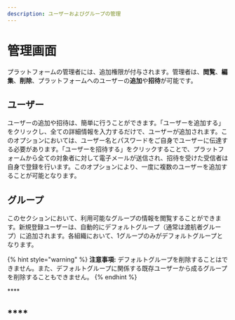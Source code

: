 ```yaml
---
description: ユーザーおよびグループの管理
---
```


# 管理画面

プラットフォームの管理者には、追加権限が付与されます。管理者は、**閲覧**、**編集**、**削除**、プラットフォームへのユーザーの**追加**や**招待**が可能です。

## ユーザー

ユーザーの追加や招待は、簡単に行うことができます。「ユーザーを追加する」をクリックし、全ての詳細情報を入力するだけで、ユーザーが追加されます。このオプションにおいては、ユーザー名とパスワードをご自身でユーザーに伝達する必要があります。「ユーザーを招待する」をクリックすることで、プラットフォームから全ての対象者に対して電子メールが送信され、招待を受けた受信者は自身で登録を行います。このオプションにより、一度に複数のユーザーを追加することが可能となります。

## **グループ**

このセクションにおいて、利用可能なグループの情報を閲覧することができます。新規登録ユーザーは、自動的にデフォルトグループ（通常は渡航者グループ）に追加されます。各組織において、1グループのみがデフォルトグループとなります。

{% hint style="warning" %}
**注意事項:** デフォルトグループを削除することはできません。また、デフォルトグループに関係する既存ユーザーから成るグループを削除することもできません。
{% endhint %}

\*\*\*\*

## \*\*\*\*

